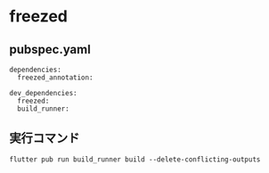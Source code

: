 # freezed

## pubspec.yaml

```
dependencies:
  freezed_annotation:

dev_dependencies:
  freezed:
  build_runner:

```

## 実行コマンド

```
flutter pub run build_runner build --delete-conflicting-outputs
```
